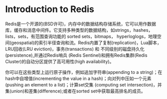 # Introduction to Redis

Redis是一个开源的(BSD许可)，内存中的数据结构存储系统，它可以用作数据库，缓存和消息中间件。它支持多种类型的数据结构，如strings，hashes，lists，sets，有范围查询功能的 sorted sets，bitmaps，
hyperloglogs，地理空间(geospatial)的索引半径查询和流。Redis内置了复制(replication)，Lua脚本，LRU回收(LRU eviction)，事务(transactions) 和 不同级别的磁盘持久化(persistence),并通过Redis哨兵
(Redis Sentinel)和拥有Redis集群(Redis Cluster)的自动分区提供了高可用性(high availability)。

你可以在这些类型上运行原子操作，例如追加字符串(appending to a string)；在hash中自增值(incrementing the value in a hash)；向对列中压如一个元素(pushing an element to a list)；计算set交集
(computing set intersection)，并集(union)和差集(difference);或者在sorted set中获取最高排名的成员。


